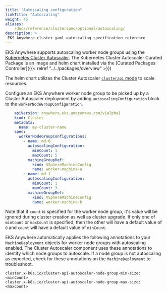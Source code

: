 ```yaml
---
title: "Autoscaling configuration"
linkTitle: "Autoscaling"
weight: 45
aliases:
    /docs/reference/clusterspec/optional/autoscaling/
description: >
 EKS Anywhere cluster yaml autoscaling specification reference
---
```


EKS Anywhere supports autoscaling worker node groups using the [Kubernetes Cluster Autoscaler](https://github.com/kubernetes/autoscaler/). The Kubernetes Cluster Autoscaler Curated Package is an image and helm chart installed via the [Curated Packages Controller]({{< relref "../../packages/overview" >}})

The helm chart utilizes the Cluster Autoscaler [`clusterapi` mode](https://cluster-api.sigs.k8s.io/tasks/automated-machine-management/autoscaling.html) to scale resources.

Configure an EKS Anywhere worker node group to be picked up by a Cluster Autoscaler deployment by adding `autoscalingConfiguration` block to the `workerNodeGroupConfiguration`.

```yaml
    apiVersion: anywhere.eks.amazonaws.com/v1alpha1
    kind: Cluster
    metadata:
      name: my-cluster-name
    spec:
      workerNodeGroupConfigurations:
        - name: md-0
          autoscalingConfiguration:
            minCount: 1
            maxCount: 5
          machineGroupRef:
            kind: VSphereMachineConfig
            name: worker-machine-a
        - name: md-1
          autoscalingConfiguration:
            minCount: 1
            maxCount: 3
          machineGroupRef:
            kind: VSphereMachineConfig
            name: worker-machine-b
```

Note that if `count` is specified for the worker node group, it's value will be ignored during cluster creation as well as cluster upgrade. If only one of `minCount` or `maxCount` is specified, then the other will have a default value of `0` and `count` will have a default value of `minCount`.

EKS Anywhere automatically applies the following annotations to your `MachineDeployment` objects for worker node groups with autoscaling enabled. The Cluster Autoscaler component uses these annotations to identify which node groups to autoscale. If a node group is not autoscaling as expected, check for these annotations on the `MachineDeployment` to troubleshoot.
```
cluster.x-k8s.io/cluster-api-autoscaler-node-group-min-size: <minCount>
cluster.x-k8s.io/cluster-api-autoscaler-node-group-max-size: <maxCount>
```
